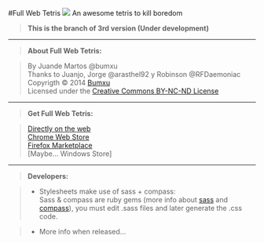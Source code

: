 #Full Web Tetris  ![](https://github.com/Bumxu/FullWebTetris/blob/master/_chrome/icon_16.png?raw=true)
An awesome tetris to kill boredom
> **This is the branch of 3rd version (Under development)**

- - - 

> **About Full Web Tetris:**

> By Juande Martos @bumxu  
Thanks to Juanjo, Jorge @arasthel92 y Robinson @RFDaemoniac  
Copyrigth &copy; 2014 [Bumxu](http://bumxu.com/)  
Licensed under the [Creative Commons BY-NC-ND License](http://creativecommons.org/licenses/by-nc-nd/3.0/)

- - -

> **Get Full Web Tetris:**  

> [Directly on the web](http://fwt.bumxu.com/)  
[Chrome Web Store](https://chrome.google.com/webstore/detail/ieicmdpibfnjbmjolkmohnelljmjomoj)  
[Firefox Marketplace](https://marketplace.firefox.com/app/full-web-tetris)  
[Maybe... Windows Store] 

- - -

> **Developers:**  

> * Stylesheets make use of sass + compass:  
Sass & compass are ruby gems (more info about [sass](http://sass-lang.com) and [compass](http://compass-style.org/)), you must edit .sass files and later generate the .css code.

> * More info when released...
